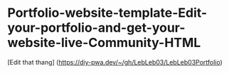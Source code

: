 # Portfolio-website-template-Edit-your-portfolio-and-get-your-website-live-Community-HTML

[Edit that thang] (https://diy-pwa.dev/~/gh/LebLeb03/LebLeb03Portfolio)
